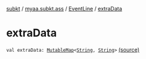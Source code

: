 [subkt](../../index.md) / [myaa.subkt.ass](../index.md) / [EventLine](index.md) / [extraData](./extra-data.md)

# extraData

`val extraData: `[`MutableMap`](https://kotlinlang.org/api/latest/jvm/stdlib/kotlin.collections/-mutable-map/index.html)`<`[`String`](https://kotlinlang.org/api/latest/jvm/stdlib/kotlin/-string/index.html)`, `[`String`](https://kotlinlang.org/api/latest/jvm/stdlib/kotlin/-string/index.html)`>` [(source)](https://github.com/Myaamori/SubKt/blob/0.1.10/src/main/kotlin/myaa/subkt/ass/parser.kt#L480)